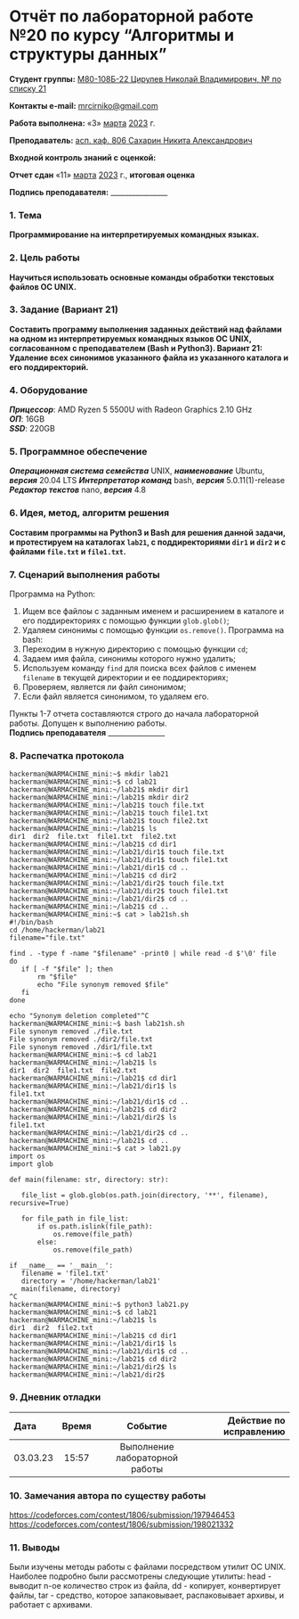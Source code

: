 # Отчёт по лабораторной работе №20 по курсу “Алгоритмы и структуры данных”

<b>Студент группы:</b> <ins>М80-108Б-22 Цирулев Николай Владимирович, № по списку 21</ins> 

<b>Контакты e-mail:</b> <ins>mrcirniko@gmail.com</ins>

<b>Работа выполнена:</b> «3» <ins>марта</ins> <ins>2023</ins> г.

<b>Преподаватель:</b> <ins>асп. каф. 806 Сахарин Никита Александрович</ins>

<b>Входной контроль знаний с оценкой:</b> <ins> </ins>

<b>Отчет сдан</b> «11» <ins>марта</ins> <ins>2023</ins> г., <b>итоговая оценка</b> <ins> </ins>

<b>Подпись преподавателя:</b> ________________

### 1. Тема
__Программирование на интерпретируемых командных языках.__

### 2. Цель работы
__Научиться использовать основные команды обработки текстовых файлов OC UNIX.__

### 3. Задание (Вариант 21)
__Составить программу выполнения заданных действий над файлами на одном из интерпретируемых командных языков OC UNIX, согласованном с преподавателем (Bash и Python3). Вариант 21: Удаление всех синонимов указанного файла из указанного каталога и его поддиректорий.__

### 4. Оборудование
___Прицессор___: AMD Ryzen 5 5500U with Radeon Graphics 2.10 GHz \
___ОП___: 16GB \
___SSD___: 220GB

### 5. Программное обеспечение
___Операционная система семейства___ UNIX, ___наименование___ Ubuntu, ___версия___  20.04 LTS
___Интерпретатор команд___ bash, ___версия___ 5.0.11(1)-release
___Редактор текстов___ nano, ___версия___ 4.8

### 6. Идея, метод, алгоритм решения
__Составим программы на Python3 и Bash для решения данной задачи, и протестируем на каталогах ```lab21```, с поддиректориями ```dir1``` и ```dir2``` и с файлами ```file.txt``` и ```file1.txt```.__


### 7. Сценарий выполнения работы
Программа на Python:
1. Ищем все файлоы с заданным именем и расширением в каталоге и его поддиректориях с помощью функции ```glob.glob()```;
2. Удаляем синонимы  с помощью функции  ```os.remove()```.
Программа на bash:
1. Переходим в нужную директорию с помощью функции ```cd```;
2. Задаем имя файла, синонимы которого нужно удалить;
3. Используем команду ```find``` для поиска всех файлов с именем ```filename``` в текущей директории и ее поддиректориях;
4. Проверяем, является ли файл синонимом;
5. Если файл является синонимом, то удаляем его.

Пункты 1-7 отчета составляются строго до начала лабораторной работы.
Допущен к выполнению работы.  
<b>Подпись преподавателя</b> ________________

### 8. Распечатка протокола
 ```
hackerman@WARMACHINE_mini:~$ mkdir lab21
hackerman@WARMACHINE_mini:~$ cd lab21
hackerman@WARMACHINE_mini:~/lab21$ mkdir dir1
hackerman@WARMACHINE_mini:~/lab21$ mkdir dir2
hackerman@WARMACHINE_mini:~/lab21$ touch file.txt
hackerman@WARMACHINE_mini:~/lab21$ touch file1.txt
hackerman@WARMACHINE_mini:~/lab21$ touch file2.txt
hackerman@WARMACHINE_mini:~/lab21$ ls
dir1  dir2  file.txt  file1.txt  file2.txt
hackerman@WARMACHINE_mini:~/lab21$ cd dir1
hackerman@WARMACHINE_mini:~/lab21/dir1$ touch file.txt
hackerman@WARMACHINE_mini:~/lab21/dir1$ touch file1.txt
hackerman@WARMACHINE_mini:~/lab21/dir1$ cd ..
hackerman@WARMACHINE_mini:~/lab21$ cd dir2
hackerman@WARMACHINE_mini:~/lab21/dir2$ touch file.txt
hackerman@WARMACHINE_mini:~/lab21/dir2$ touch file1.txt
hackerman@WARMACHINE_mini:~/lab21/dir2$ cd ..
hackerman@WARMACHINE_mini:~/lab21$ cd ..
hackerman@WARMACHINE_mini:~$ cat > lab21sh.sh
#!/bin/bash
cd /home/hackerman/lab21
filename="file.txt"

find . -type f -name "$filename" -print0 | while read -d $'\0' file
do
    if [ -f "$file" ]; then
        rm "$file"
        echo "File synonym removed $file"
    fi
done

echo "Synonym deletion completed"^C
hackerman@WARMACHINE_mini:~$ bash lab21sh.sh
File synonym removed ./file.txt
File synonym removed ./dir2/file.txt
File synonym removed ./dir1/file.txt
hackerman@WARMACHINE_mini:~$ cd lab21
hackerman@WARMACHINE_mini:~/lab21$ ls
dir1  dir2  file1.txt  file2.txt
hackerman@WARMACHINE_mini:~/lab21$ cd dir1
hackerman@WARMACHINE_mini:~/lab21/dir1$ ls
file1.txt
hackerman@WARMACHINE_mini:~/lab21/dir1$ cd ..
hackerman@WARMACHINE_mini:~/lab21$ cd dir2
hackerman@WARMACHINE_mini:~/lab21/dir2$ ls
file1.txt
hackerman@WARMACHINE_mini:~/lab21/dir2$ cd ..
hackerman@WARMACHINE_mini:~/lab21$ cd ..
hackerman@WARMACHINE_mini:~$ cat > lab21.py
import os
import glob

def main(filename: str, directory: str):

    file_list = glob.glob(os.path.join(directory, '**', filename), recursive=True)

    for file_path in file_list:
        if os.path.islink(file_path):
            os.remove(file_path)
        else:
            os.remove(file_path)

if __name__ == '__main__':
    filename = 'file1.txt'
    directory = '/home/hackerman/lab21'
    main(filename, directory)
^C
hackerman@WARMACHINE_mini:~$ python3 lab21.py
hackerman@WARMACHINE_mini:~$ cd lab21
hackerman@WARMACHINE_mini:~/lab21$ ls
dir1  dir2  file2.txt
hackerman@WARMACHINE_mini:~/lab21$ cd dir1
hackerman@WARMACHINE_mini:~/lab21/dir1$ ls
hackerman@WARMACHINE_mini:~/lab21/dir1$ cd ..
hackerman@WARMACHINE_mini:~/lab21$ cd dir2
hackerman@WARMACHINE_mini:~/lab21/dir2$ ls
hackerman@WARMACHINE_mini:~/lab21/dir2$
 ```

### 9. Дневник отладки

|  Дата    | Время | Событие  | Действие по исправлению |
|:------------- |:---------------:|:---------------:| -------------:|
| 03.03.23 | 15:57 | Выполнение лабораторной работы | |

### 10. Замечания автора по существу работы
https://codeforces.com/contest/1806/submission/197946453
https://codeforces.com/contest/1806/submission/198021332

### 11. Выводы
Были изучены методы работы с файлами посредством утилит OC UNIX. Наиболее подробно были рассмотрены следующие утилиты: head - выводит n-ое количество строк из файла, dd - копирует, конвертирует файлы, tar - средство, которое запаковывает, распаковывает архивы, и работает с архивами.

